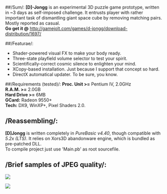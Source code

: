 ##/Sum/:
**[D]-Jongg** is an experimental 3D puzzle game prototype, written in ~3 days as self-imposed challenge. It entrusts player with rather important task of dismantling giant space cube by removing matching pairs. Mostly reported as casual.  
**Go get it @** http://gamejolt.com/games/d-jongg/download-distribution/1697/

##/Featurae/:
-	Shader-powered visual FX to make your body ready.
-	Three-state playfield volume selector to test your spirit.
-	Scientifically-correct cosmic silence to enlighten your mind.
-	XCopy-based installation. Just because I support that concept so hard.
-	DirectX automatical updater. To be sure, you know.

##/Requirements (tested)/:
**Proc. Unit >=** Pentium IV, 2.0GHz  
**R.A.M. >=** 2.0GB  
**Hard Drive >=** 6MB  
**GCard:** Radeon 9550+  
**Tech:** DX9, WinXP+, Pixel Shaders 2.0.  

## /Reassembling/:
**[D]Jongg** is written completely in *PureBasic v4.40*, though compatible with *5.2x (LTS)*.
It relies on Xors3D abandonware engine, which is bundled as pre-patched DLL.  
To compile project just use 'Main.pb' as root sourcefile.  

## /Brief samples of JPEG quality/:
![](http://i.gjcdn.net/data/games/0/149/1649/screenshots/1649_73843.jpg)

![](http://i.gjcdn.net/data/games/0/149/1649/screenshots/1649_73844.jpg)
